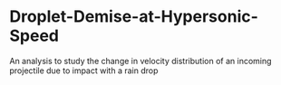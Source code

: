# Droplet-Demise-at-Hypersonic-Speed
An analysis to study the change in velocity distribution of an incoming projectile due to impact with a rain drop
